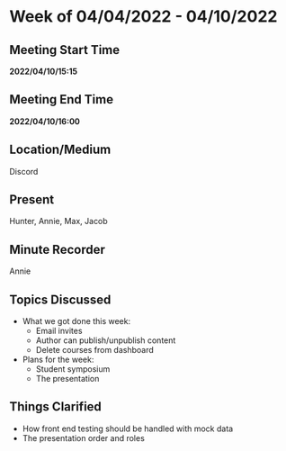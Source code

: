 # Week of 04/04/2022 - 04/10/2022

## Meeting Start Time

**2022/04/10/15:15**

## Meeting End Time

**2022/04/10/16:00**

## Location/Medium

Discord

## Present

Hunter, Annie, Max, Jacob

## Minute Recorder

Annie

## Topics Discussed

- What we got done this week:
  - Email invites
  - Author can publish/unpublish content
  - Delete courses from dashboard
- Plans for the week:
  - Student symposium
  - The presentation


## Things Clarified
- How front end testing should be handled with mock data 
- The presentation order and roles 
